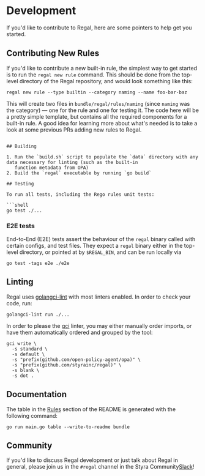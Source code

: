 # Development

If you'd like to contribute to Regal, here are some pointers to help get you started.

## Contributing New Rules

If you'd like to contribute a new built-in rule, the simplest way to get started is to run the `regal new rule` command.
This should be done from the top-level directory of the Regal repository, and would look something like this:

```shell
regal new rule --type builtin --category naming --name foo-bar-baz
```

This will create two files in `bundle/regal/rules/naming` (since `naming` was the category) — one for the rule and one
for testing it. The code here will be a pretty simple template, but contains all the required components for a built-in
rule. A good idea for learning more about what's needed is to take a look at some previous PRs adding new rules to
Regal.

```text

## Building

1. Run the `build.sh` script to populate the `data` directory with any data necessary for linting (such as the built-in
   function metadata from OPA)
2. Build the `regal` executable by running `go build`

## Testing

To run all tests, including the Rego rules unit tests:

```shell
go test ./...
```

### E2E tests

End-to-End (E2E) tests assert the behaviour of the `regal` binary called with certain configs, and test files.
They expect a `regal` binary either in the top-level directory, or pointed at by `$REGAL_BIN`, and can be run
locally via

```shell
go test -tags e2e ./e2e
```

## Linting

Regal uses [golangci-lint](https://golangci-lint.run/) with most linters enabled. In order to check your code, run:

```shell
golangci-lint run ./...
```

In order to please the [gci](https://github.com/daixiang0/gci) linter, you may either manually order imports, or have
them automatically ordered and grouped by the tool:

```shell
gci write \
  -s standard \
  -s default \
  -s "prefix(github.com/open-policy-agent/opa)" \
  -s "prefix(github.com/styrainc/regal)" \
  -s blank \
  -s dot .
```
## Documentation

The table in the [Rules](../README.md#rules) section of the README is generated with the following command:

```shell
go run main.go table --write-to-readme bundle
```

## Community

If you'd like to discuss Regal development or just talk about Regal in general, please join us in the `#regal`
channel in the Styra Community[Slack](https://communityinviter.com/apps/styracommunity/signup)!
